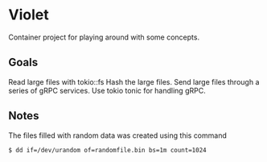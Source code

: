 # Violet
Container project for playing around with some concepts.

## Goals
Read large files with tokio::fs
Hash the large files.
Send large files through a series of gRPC services.
Use tokio tonic for handling gRPC.

## Notes
The files filled with random data was created using this command
```
$ dd if=/dev/urandom of=randomfile.bin bs=1m count=1024
```

